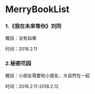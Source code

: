 # MerryBookList

### 1.《我在未来等你》刘同

概括：没有如果

时间：2018.2.11

### 2.秘密花园

概括：小朋友需要和小朋友，大自然在一起

时间：2018.2.11-2018.2.12
